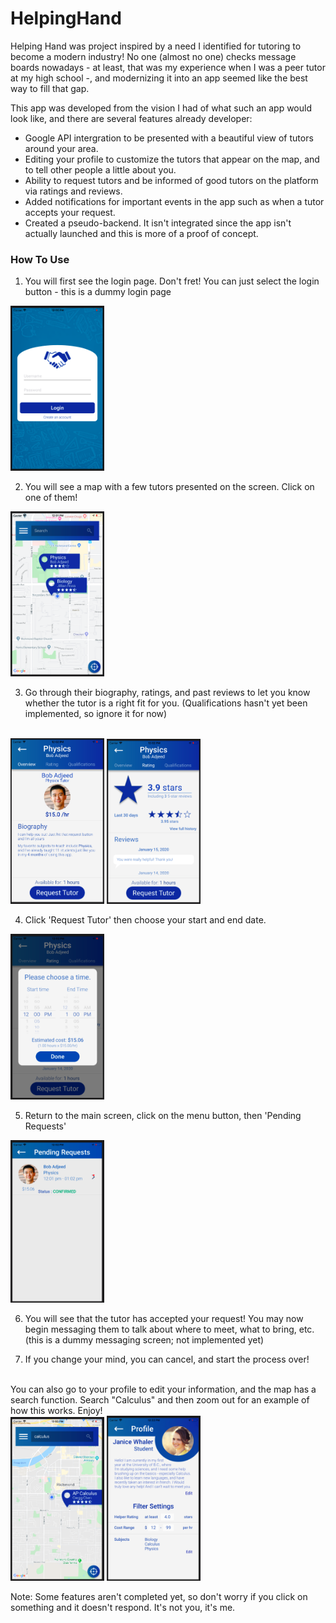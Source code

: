 # HelpingHand

Helping Hand was project inspired by a need I identified for tutoring to become a modern industry! No one (almost no one) checks message boards nowadays - at least, that was my experience when I was a peer tutor at my high school -, and modernizing it into an app seemed like the best way to fill that gap.

This app was developed from the vision I had of what such an app would look like, and there are several features already developer:

* Google API intergration to be presented with a beautiful view of tutors around your area.
* Editing your profile to customize the tutors that appear on the map, and to tell other people a little about you.
* Ability to request tutors and be informed of good tutors on the platform via ratings and reviews.
* Added notifications for important events in the app such as when a tutor accepts your request.
* Created a pseudo-backend. It isn't integrated since the app isn't actually launched and this is more of a proof of concept.



### How To Use

1. You will first see the login page. Don't fret! You can just select the login button - this is a dummy login page
<img src="https://github.com/Martin-Yushko/HelpingHand/blob/master/README_pictures/1.png" width="150">

2. You will see a map with a few tutors presented on the screen. Click on one of them!
<img src="https://github.com/Martin-Yushko/HelpingHand/blob/master/README_pictures/2.png" width="150">

3. Go through their biography, ratings, and past reviews to let you know whether the tutor is a right fit for you. (Qualifications hasn't yet been implemented, so ignore it for now)

<br />
<img src="https://github.com/Martin-Yushko/HelpingHand/blob/master/README_pictures/3.png" width="150"> 
<img src="https://github.com/Martin-Yushko/HelpingHand/blob/master/README_pictures/4.png" width="150">

4. Click 'Request Tutor' then choose your start and end date.
<img src="https://github.com/Martin-Yushko/HelpingHand/blob/master/README_pictures/5.png" width="150">

5. Return to the main screen, click on the menu button, then 'Pending Requests'
<img src="https://github.com/Martin-Yushko/HelpingHand/blob/master/README_pictures/6.png" width="150">

6. You will see that the tutor has accepted your request! You may now begin messaging them to talk about where to meet, what to bring, etc. (this is a dummy messaging screen; not implemented yet)

7. If you change your mind, you can cancel, and start the process over!

<br />
You can also go to your profile to edit your information, and the map has a search function. Search "Calculus" and then zoom out for an example of how this works. Enjoy!

<br />
<img src="https://github.com/Martin-Yushko/HelpingHand/blob/master/README_pictures/7.png" width="150">
<img src="https://github.com/Martin-Yushko/HelpingHand/blob/master/README_pictures/8.png" width="150">


Note: Some features aren't completed yet, so don't worry if you click on something and it doesn't respond. It's not you, it's me.
